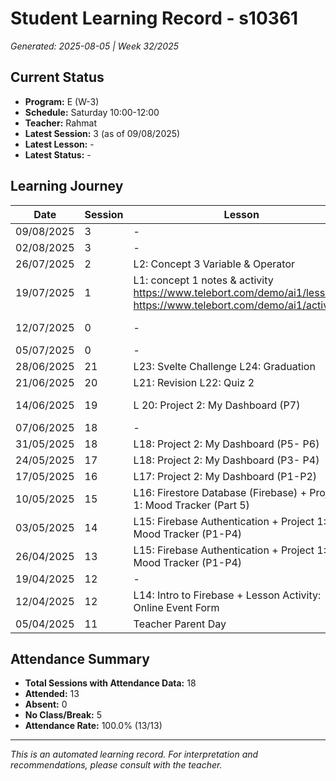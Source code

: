 # Student Learning Record - s10361
*Generated: 2025-08-05 | Week 32/2025*

## Current Status
- **Program:** E (W-3)
- **Schedule:** Saturday 10:00-12:00
- **Teacher:** Rahmat
- **Latest Session:** 3 (as of 09/08/2025)
- **Latest Lesson:** -
- **Latest Status:** -

## Learning Journey
| Date | Session | Lesson | Attendance | Progress |
|------|---------|--------|------------|----------|
| 09/08/2025 | 3 | - | - | - |
| 02/08/2025 | 3 | - | Rahmat | Completed |
| 26/07/2025 | 2 | L2: Concept 3  Variable & Operator | Rahmat | Completed |
| 19/07/2025 | 1 | L1: concept 1 notes & activity https://www.telebort.com/demo/ai1/lesson/1 https://www.telebort.com/demo/ai1/activity/1 | Rahmat | Completed |
| 12/07/2025 | 0 | - | No Class | In Progress |
| 05/07/2025 | 0 | - | In Break | - |
| 28/06/2025 | 21 | L23: Svelte Challenge L24: Graduation | Puvin | Graduated |
| 21/06/2025 | 20 | L21: Revision L22: Quiz 2 | Puvin | Completed |
| 14/06/2025 | 19 | L 20: Project 2: My Dashboard (P7) | Puvin | In Progress |
| 07/06/2025 | 18 | - | No Class | - |
| 31/05/2025 | 18 | L18: Project 2: My Dashboard (P5- P6) | Puvin | Completed |
| 24/05/2025 | 17 | L18: Project 2: My Dashboard (P3- P4) | Puvin | Completed |
| 17/05/2025 | 16 | L17: Project 2: My Dashboard (P1-P2) | Puvin | Completed |
| 10/05/2025 | 15 | L16: Firestore Database (Firebase) + Project 1: Mood Tracker (Part 5) | Puvin | Completed |
| 03/05/2025 | 14 | L15: Firebase Authentication + Project 1: Mood Tracker (P1-P4) | Puvin | In Progress |
| 26/04/2025 | 13 | L15: Firebase Authentication + Project 1: Mood Tracker (P1-P4) | Puvin | In Progress |
| 19/04/2025 | 12 | - | No Class | - |
| 12/04/2025 | 12 | L14: Intro to Firebase + Lesson Activity: Online Event Form | Puvin | Completed |
| 05/04/2025 | 11 | Teacher Parent Day | No Class | - |

## Attendance Summary
- **Total Sessions with Attendance Data:** 18
- **Attended:** 13
- **Absent:** 0
- **No Class/Break:** 5
- **Attendance Rate:** 100.0% (13/13)

---
*This is an automated learning record. For interpretation and recommendations, please consult with the teacher.*